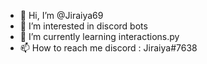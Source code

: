 - 👋 Hi, I’m @Jiraiya69
- 👀 I’m interested in discord bots
- 🌱 I’m currently learning interactions.py
- 📫 How to reach me discord : Jiraiya#7638

<!---
Jiraiya69/Jiraiya69 is a ✨ special ✨ repository because its `README.md` (this file) appears on your GitHub profile.
You can click the Preview link to take a look at your changes.
--->
